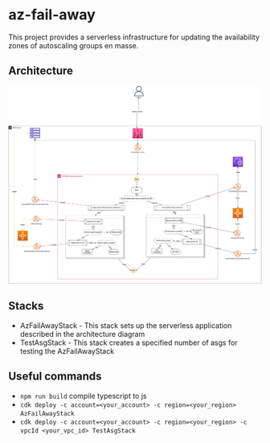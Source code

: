 # az-fail-away

This project provides a serverless infrastructure for updating the availability zones of autoscaling groups en masse.

## Architecture

![](./images/architecture.drawio.png)

## Stacks

* AzFailAwayStack - This stack sets up the serverless application described in the architecture diagram
* TestAsgStack - This stack creates a specified number of asgs for testing the AzFailAwayStack

## Useful commands

 * `npm run build`   compile typescript to js
 * `cdk deploy -c account=<your_account> -c region=<your_region> AzFailAwayStack`
 * `cdk deploy -c account=<your_account> -c region=<your_region> -c vpcId <your_vpc_id> TestAsgStack`
